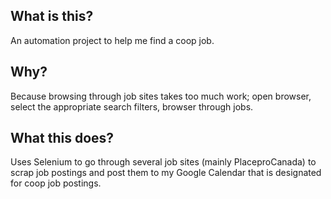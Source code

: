 What is this?
-----------  

An automation project to help me find a coop job.


Why?
-----------  
Because browsing through job sites takes too much work; open browser, select the appropriate search filters, browser through jobs.


What this does?
-----------  
Uses Selenium to go through several job sites (mainly PlaceproCanada) to scrap job postings and post them to my Google Calendar that is designated for coop job postings.
